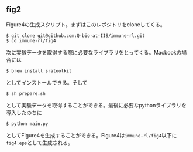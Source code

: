 fig2
----
Figure4の生成スクリプト。まずはこのレポジトリをcloneしてくる。
```
$ git clone git@github.com:Q-bio-at-IIS/immune-rl.git
$ cd immune-rl/fig4
```
次に実験データを取得する際に必要なライブラリをとってくる。Macbookの場合には
```
$ brew install sratoolkit
```
としてインストールできる。そして
```
$ sh prepare.sh
```
として実験データを取得することができる。最後に必要なpythonライブラリを導入したのちに
```
$ python main.py
```
としてFigure4を生成することができる。Figure4は`immune-rl/fig4`以下に`fig4.eps`として生成される。
